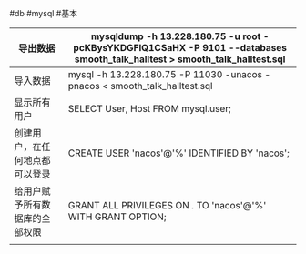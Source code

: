 #db #mysql #基本 

| 导出数据            | mysqldump -h 13.228.180.75 -u root -pcKBysYKDGFlQ1CSaHX -P 9101 --databases smooth_talk_halltest > smooth_talk_halltest.sql |
| --------------- | --------------------------------------------------------------------------------------------------------------------------- |
| 导入数据            | mysql -h 13.228.180.75 -P 11030 -unacos -pnacos < smooth_talk_halltest.sql                                                  |
| 显示所有用户          | SELECT User, Host FROM mysql.user;                                                                                          |
| 创建用户，在任何地点都可以登录 | CREATE USER 'nacos'@'%' IDENTIFIED BY 'nacos';                                                                              |
| 给用户赋予所有数据库的全部权限 | GRANT ALL PRIVILEGES ON *.* TO 'nacos'@'%' WITH GRANT OPTION;                                                               |
|                 |                                                                                                                             |
